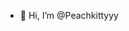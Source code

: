- 👋 Hi, I’m @Peachkittyyy

<!---
Peachkittyyy/Peachkittyyy is a ✨ special ✨ repository because its `README.md` (this file) appears on your GitHub profile.
You can click the Preview link to take a look at your changes.
--->

